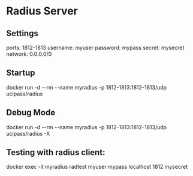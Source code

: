 # Radius Server
## Settings
ports: 1812-1813
username: myuser
password: mypass
secret: mysecret
network: 0.0.0.0/0

## Startup
docker run -d --rm --name myradius -p 1812-1813:1812-1813/udp ucipass/radius

## Debug Mode
docker run -d --rm --name myradius -p 1812-1813:1812-1813/udp ucipass/radius -X

## Testing with radius client:
docker exec -it myradius radtest myuser mypass localhost 1812 mysecret